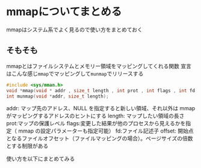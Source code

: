 # mmapについてまとめる

mmapはシステム系でよく見るので使い方をまとめておく

## そもそも

mmapとはファイルシステムとメモリー領域をマッピングしてくれる関数
宣言はこんな感じ`mmap`でマッピングして`munmap`でリリースする

```cpp
#include <sys/mman.h>
void *mmap(void * addr , size_t length , int prot , int flags , int fd , off_t offset );
int munmap(void *addr, size_t length);
```

addr: マップ先のアドレス、NULL を指定すると新しい領域、それ以外は mmap がマッピングするアドレスのヒントにする
length: マップしたい領域の長さ
prot:マップの保護レベル
flags:変更した結果が他のプロセスから見えるかを指定（ mmap の設定パラメーターも指定可能）
fd:ファイル記述子
offset: 開始点となるファイルオフセット（ファイルマッピングの場合）。ページサイズの倍数とする制限がある

使い方を以下にまとめてみる
